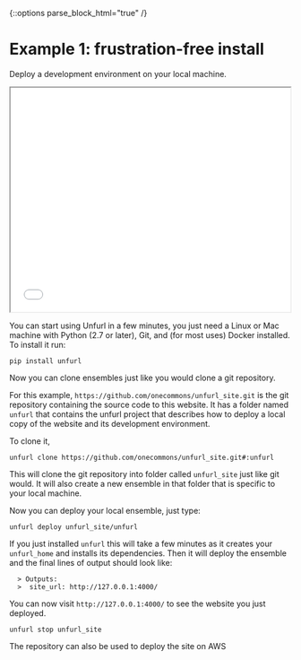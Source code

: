 {::options parse_block_html="true" /}

# Example 1: frustration-free install 

Deploy a development environment on your local machine.


<iframe id=termFrame height="400" width="500" src="/examples/term1.html#showcontrols"></iframe>

<script>
  /*
  // to run different a session other than the default:
  // append ";dontrun" to the iframe url above and uncomment:
  var termData = [...termdata here...];

  document.getElementById("termFrame").onload = function() {
    this.contentWindow.run(termData);
  }*/
</script>

You can start using Unfurl in a few minutes, you just need a Linux or Mac machine with Python (2.7 or later), Git, and (for most uses) Docker installed. To install it run:

`pip install unfurl`

Now you can clone ensembles just like you would clone a git repository.

For this example,
``https://github.com/onecommons/unfurl_site.git`` is the git repository containing the source code to this website. It has a folder named ``unfurl`` that contains the unfurl project that describes how to deploy a local copy of the website and its development environment.

To clone it, 

``unfurl clone https://github.com/onecommons/unfurl_site.git#:unfurl``

This will clone the git repository into folder called ``unfurl_site`` just like git would. It will also create a new ensemble in that folder that is specific to your local machine.

Now you can deploy your local ensemble, just type:

``unfurl deploy unfurl_site/unfurl``

If you just installed `unfurl` this will take a few minutes as it creates your
`unfurl_home` and installs its dependencies. Then it will deploy the ensemble and the final lines of output should look like:

```
  > Outputs:
  >  site_url: http://127.0.0.1:4000/
```

You can now visit ``http://127.0.0.1:4000/`` to see the website you just deployed.

``unfurl stop unfurl_site``

The repository can also be used to deploy the site on AWS
